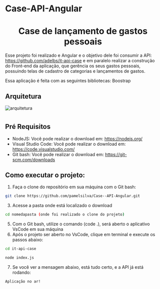 # Case-API-Angular
<h1 align="center"> Case de lançamento de gastos pessoais </h1> 

Esse projeto foi realizado e Angular e o objetivo dele foi consumir a API: https://github.com/adelbs/it-api-case e em paralelo realizar a construção do Front-end da aplicação, que gerência os seus gastos pessoais, possuindo telas de cadastro de categorias  e lançamentos de gastos.

Essa aplicação é feita com as seguintes bibliotecas: Boostrap

## Arquitetura

![arquitetura](https://github.com/pamelsilva/Case-API-Angular/assets/69605954/53ac7574-ea52-405d-83ec-e63015c3b34b)


<h1 align="center">
   
</h1>

## Pré Requisitos 

* NodeJS: Você pode realizar o download em: https://nodejs.org/ 
* Visual Studio Code: Você pode realizar o download em: https://code.visualstudio.com/
* Git bash: Você pode realizar o download em: https://git-scm.com/downloads

## Como executar o projeto:

1) Faça o clone do repositório em sua máquina com o Git bash:

```bash
git clone https://github.com/pamelsilva/Case--API-Angular.git
```

3) Acesse a pasta onde está localizado o download 

```bash
cd nomedapasta (onde foi realizado o clone do projeto)
```
5) Com o Git bash, utilize o comando (code .), será aberto o aplicativo VsCode em sua máquina
6) Após o projeto ser aberto no VsCode, clique em terminal e execute os passos abaixo: 

```bash
cd it-api-case
```

```bash
node index.js
```
7) Se você ver a mensagem abaixo, está tudo certo, e a API já está rodando:

```
Aplicação no ar!
```
